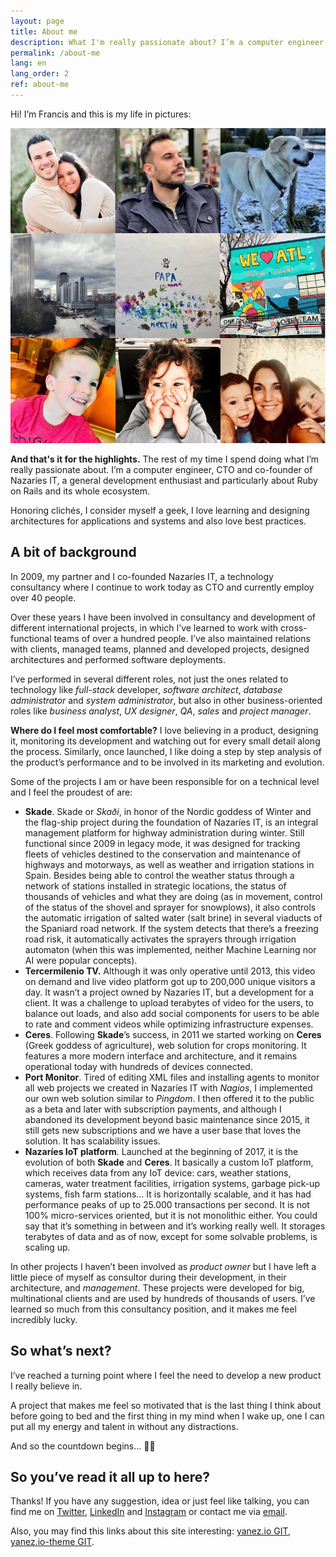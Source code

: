 ```yaml
---
layout: page
title: About me
description: What I'm really passionate about? I’m a computer engineer, CTO and co-founder of Nazaríes IT, a general development enthusiast and particularly about Ruby on Rails and its whole ecosystem.
permalink: /about-me
lang: en
lang_order: 2
ref: about-me
---
```

Hi! I’m Francis and this is my life in pictures:

![My life in pictures][image-1]

**And that's it for the highlights.** The rest of my time I spend doing what I’m really passionate about. I’m a computer engineer, CTO and co-founder of Nazaríes IT, a general development enthusiast and particularly about Ruby on Rails and its whole ecosystem.

Honoring clichés, I consider myself a geek, I love learning and designing architectures for applications and systems and also love best practices.

## A bit of background

In 2009, my partner and I co-founded Nazaríes IT, a technology consultancy where I continue to work today as CTO and currently employ over 40 people.

Over these years I have been involved in consultancy and development of different international projects, in which I’ve learned to work with cross-functional teams of over a hundred people. I’ve also maintained relations with clients, managed teams, planned and developed projects, designed architectures and performed software deployments.

I’ve performed in several different roles, not just the ones related to technology like _full-stack_ developer, _software architect_, _database administrator_ and _system administrator_, but also in other business-oriented roles like _business analyst_, _UX designer_, _QA_, _sales_ and _project manager_.

**Where do I feel most comfortable?** I love believing in a product, designing it, monitoring its development and watching out for every small detail along the process. Similarly, once launched, I like doing a step by step analysis of the product’s performance and to be involved in its marketing and evolution.

Some of the projects I am or have been responsible for on a technical level and I feel the proudest of are:
- **Skade**. Skade or _Skaði_, in honor of the Nordic goddess of Winter and the flag-ship project during the foundation of Nazaríes IT, is an integral management platform for highway administration during winter. Still functional since 2009 in legacy mode, it was designed for tracking fleets of vehicles destined to the conservation and maintenance of highways and motorways, as well as weather and irrigation stations in Spain. Besides being able to control the weather status through a network of stations installed in strategic locations, the status of thousands of vehicles and what they are doing (as in movement, control of the status of the shovel and sprayer for snowplows), it also controls the automatic irrigation of salted water (salt brine) in several viaducts of the Spaniard road network. If the system detects that there’s a freezing road risk, it automatically activates the sprayers through irrigation automaton (when this was implemented, neither Machine Learning nor AI were popular concepts).
- **Tercermilenio TV.** Although it was only operative until 2013, this video on demand and live video platform got up to 200,000 unique visitors a day. It wasn’t a project owned by Nazaríes IT, but a development for a client. It was a challenge to upload terabytes of video for the users, to balance out loads, and also add social components for users to be able to rate and comment videos while optimizing infrastructure expenses.
- **Ceres**. Following **Skade**’s success, in 2011 we started working on **Ceres** (Greek goddess of agriculture), web solution for crops monitoring. It features a more modern interface and architecture, and it remains operational today with hundreds of devices connected.
- **Port Monitor**. Tired of editing XML files and installing agents to monitor all web projects we created in Nazaríes IT with _Nagios_, I implemented our own web solution similar to _Pingdom_. I then offered it to the public as a beta and later with subscription payments, and although I abandoned its development beyond basic maintenance since 2015, it still gets new subscriptions and we have a user base that loves the solution. It has scalability issues.
- **Nazaríes IoT platform**. Launched at the beginning of 2017, it is the evolution of both **Skade** and **Ceres**.  It basically a custom IoT platform, which receives data from any IoT device: cars, weather stations, cameras, water treatment facilities, irrigation systems, garbage pick-up systems, fish farm stations... It is horizontally scalable, and it has had performance peaks of up to 25.000 transactions per second. It is not 100% micro-services oriented, but it is not monolithic either. You could say that it’s something in between and it’s working really well. It storages terabytes of data and as of now, except for some solvable problems, is scaling up.

In other projects I haven’t been involved as _product owner_ but I have left a little piece of myself as consultor during their development, in their architecture, and _management_. These projects were developed for big, multinational clients and are used by hundreds of thousands of users. I’ve learned so much from this consultancy position, and it makes me feel incredibly lucky.

## So what’s next?

I’ve reached a turning point where I feel the need to develop a new product I really believe in.

A project that makes me feel so motivated that is the last thing I think about before going to bed and the first thing in my mind when I wake up, one I can put all my energy and talent in without any distractions.

And so the countdown begins...  🚀😉

## So you’ve read it all up to here?

Thanks! If you have any suggestion, idea or just feel like talking, you can find me on [Twitter][1],  [LinkedIn][2] and [Instagram][3] or contact me via [email][4].

Also, you may find this links about this site interesting: [yanez.io GIT][5], [yanez.io-theme GIT][6].

[1]:	https://twitter.com/fjyaniez "@fjyaniez"
[2]:	https://www.linkedin.com/in/francisy/?locale=en_US
[3]:	https://www.instagram.com/niam.8/
[4]:	mailto:hi@yanez.io "email"
[5]:	https://github.com/fjyaniez/yanez.io
[6]:	https://github.com/fjyaniez/yanez.io-theme

[image-1]:	/assets/images/about-me.jpg "About me"
